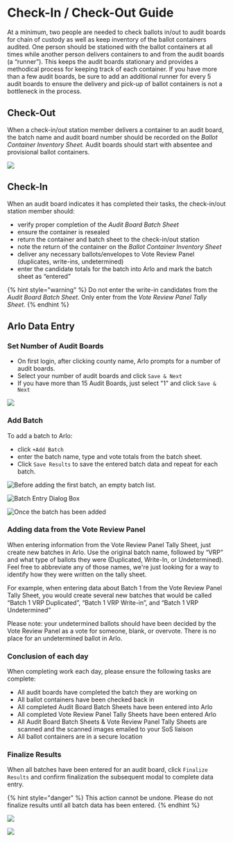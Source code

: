 # Check-In / Check-Out Guide

At a minimum, two people are needed to check ballots in/out to audit boards for chain of custody as well as keep inventory of the ballot containers audited. One person should be stationed with the ballot containers at all times while another person delivers containers to and from the audit boards (a “runner”). This keeps the audit boards stationary and provides a methodical process for keeping track of each container. If you have more than a few audit boards, be sure to add an additional runner for every 5 audit boards to ensure the delivery and pick-up of ballot containers is not a bottleneck in the process.

## Check-Out

When a check-in/out station member delivers a container to an audit board, the batch name and audit board number should be recorded on the _Ballot Container Inventory Sheet._ Audit boards should start with absentee and provisional ballot containers.

![](../.gitbook/assets/1.png)

## Check-In

When an audit board indicates it has completed their tasks, the check-in/out station member should:

* verify proper completion of the _Audit Board Batch Sheet_
* ensure the container is resealed
* return the container and batch sheet to the check-in/out station
* note the return of the container on the _Ballot Container Inventory Sheet_
* deliver any necessary ballots/envelopes to Vote Review Panel (duplicates, write-ins, undetermined)
* enter the candidate totals for the batch into Arlo and mark the batch sheet as “entered”

{% hint style="warning" %}
Do not enter the write-in candidates from the _Audit Board Batch Sheet_. Only enter from the _Vote Review Panel Tally Sheet._ &#x20;
{% endhint %}

## Arlo Data Entry

### Set Number of Audit Boards

* On first login, after clicking county name, Arlo prompts for a number of audit boards.
* Select your number of audit boards and click `Save & Next`
* If you have more than 15 Audit Boards, just select "1" and click  `Save & Next`

![](<../.gitbook/assets/image (1).png>)

### Add Batch

To add a batch to Arlo:

* click `+Add Batch`
* enter the batch name, type and vote totals from the batch sheet.
* Click `Save Results` to save the entered batch data and repeat for each batch.

![Before adding the first batch, an empty batch list.](<../.gitbook/assets/Screen Shot 2020-11-13 at 9.16.39 AM.png>)

![Batch Entry Dialog Box](<../.gitbook/assets/Screen Shot 2020-11-13 at 9.16.56 AM.png>)

![Once the batch has been added](<../.gitbook/assets/Screen Shot 2020-11-13 at 9.17.18 AM.png>)

### **Adding data from the Vote Review Panel**

When entering information from the Vote Review Panel Tally Sheet, just create new batches in Arlo.  Use the original batch name, followed by “VRP” and what type of ballots they were (Duplicated, Write-In, or Undetermined).  Feel free to abbreviate any of those names, we're just looking for a way to identify how they were written on the tally sheet.&#x20;

For example, when entering data about Batch 1 from the Vote Review Panel Tally Sheet, you would create several new batches that would be called “Batch 1 VRP Duplicated”, “Batch 1 VRP Write-in”, and “Batch 1 VRP Undetermined”

Please note: your undetermined ballots should have been decided by the Vote Review Panel as a vote for someone, blank, or overvote.  There is no place for an undetermined ballot in Arlo.

### Conclusion of each day

When completing work each day, please ensure the following tasks are complete:

* All audit boards have completed the batch they are working on
* All ballot containers have been checked back in
* All completed Audit Board Batch Sheets have been entered into Arlo
* All completed Vote Review Panel Tally Sheets have been entered Arlo
* All Audit Board Batch Sheets & Vote Review Panel Tally Sheets are scanned and the scanned images emailed to your SoS liaison&#x20;
* All ballot containers are in a secure location

### Finalize Results

When all batches have been entered for an audit board, click `Finalize Results` and confirm finalization the subsequent modal to complete data entry.

{% hint style="danger" %}
This action cannot be undone. Please do not finalize results until all batch data has been entered.
{% endhint %}

![](<../.gitbook/assets/Screen Shot 2020-11-13 at 6.27.37 AM.png>)

![](<../.gitbook/assets/Screen Shot 2020-11-13 at 6.27.49 AM.png>)


